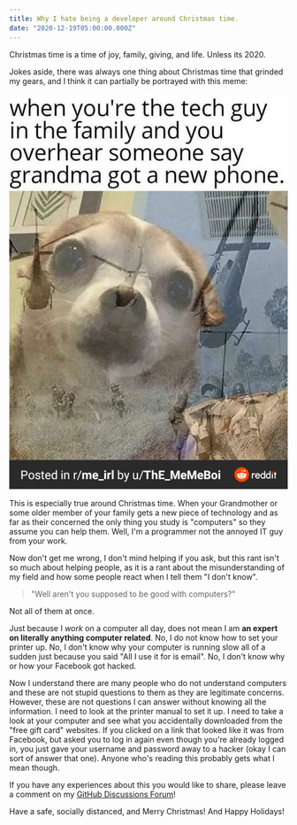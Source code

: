 ```yaml
---
title: Why I hate being a developer around Christmas time.
date: "2020-12-19T05:00:00.000Z"
---
```


Christmas time is a time of joy, family, giving, and life. Unless its 2020.

Jokes aside, there was always one thing about Christmas time that grinded my gears, and I think it can partially be portrayed with this meme:

![](./techguymeme.png)

This is especially true around Christmas time. When your Grandmother or some older member of your family gets a new piece of technology and as far as their concerned the only thing you study is "computers" so they assume you can help them. Well, I'm a programmer not the annoyed IT guy from your work. 

Now don't get me wrong, I don't mind helping if you ask, but this rant isn't so much about helping people, as it is a rant about the misunderstanding of my field and how some people react when I tell them "I don't know".

> "Well aren't you supposed to be good with computers?"

Not all of them at once.

Just because I *work* on a computer all day, does not mean I am **an expert on literally anything computer related**. No, I do not know how to set your printer up. No, I don't know why your computer is running slow all of a sudden just because you said "All I use it for is email". No, I don't know why or how your Facebook got hacked. 

Now I understand there are many people who do not understand computers and these are not stupid questions to them as they are legitimate concerns. However, these are not questions I can answer without knowing all the information. I need to look at the printer manual to set it up. I need to take a look at your computer and see what you accidentally downloaded from the "free gift card" websites. If you clicked on a link that looked like it was from Facebook, but asked you to log in again even though you're already logged in, you just gave your username and password away to a hacker (okay I can sort of answer that one). Anyone who's reading this probably gets what I mean though.

If you have any experiences about this you would like to share, please leave a comment on my [GitHub Discussions Forum](https://github.com/chand1012/chand1012/discussions/2)!

Have a safe, socially distanced, and Merry Christmas! And Happy Holidays!